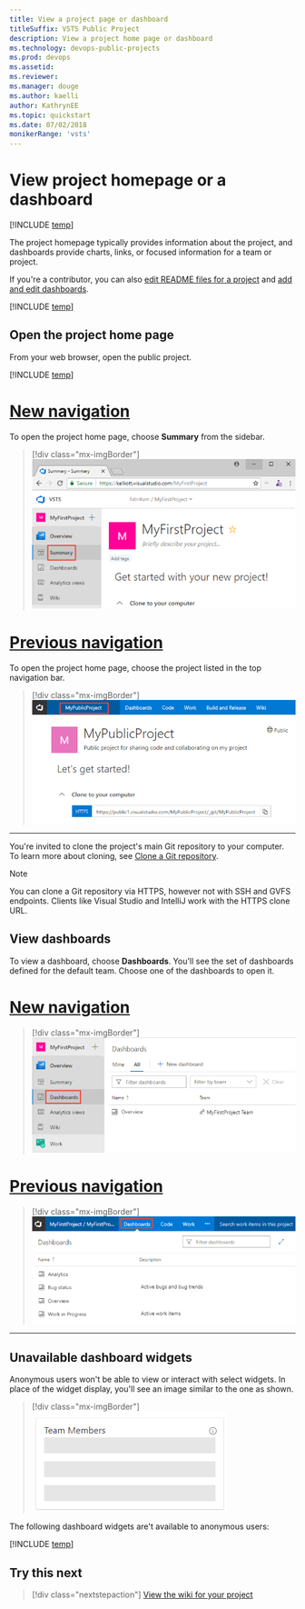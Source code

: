 ```yaml
---
title: View a project page or dashboard
titleSuffix: VSTS Public Project
description: View a project home page or dashboard 
ms.technology: devops-public-projects
ms.prod: devops
ms.assetid:
ms.reviewer: 
ms.manager: douge
ms.author: kaelli
author: KathrynEE
ms.topic: quickstart
ms.date: 07/02/2018
monikerRange: 'vsts'
---
```


# View project homepage or a dashboard 

[!INCLUDE [temp](_shared/version-public-projects.md)]  

The project homepage typically provides information about the project, and dashboards provide charts, links, or focused information for a team or project.   

If you're a contributor, you can also [edit README files for a project](../../project/wiki/project-vision-status.md#create-a-repository-readme-or-welcome-page) and [add and edit dashboards](../../report/dashboards/dashboards.md).  

[!INCLUDE [temp](_shared/anon-user.md)]   

## Open the project home page

From your web browser, open the public project.   

[!INCLUDE [temp](_shared/navigation.md)] 


# [New navigation](#tab/new-nav)

To open the project home page, choose **Summary** from the sidebar.

> [!div class="mx-imgBorder"]
> ![Open the Project Home Page, anonymous user](_img/project-page-vert-brn.png) 

# [Previous navigation](#tab/previous-nav)

To open the project home page, choose the project listed in the top navigation bar.  

> [!div class="mx-imgBorder"]
> ![Open the Project Home Page, anonymous user](_img/project-page-anon.png)  

---

You're invited to clone the project's main Git repository to your computer. To learn more about cloning, see [Clone a Git repository](clone-git-repo-public.md).

> [!NOTE]   
> You can clone a Git repository via HTTPS, however not with SSH and GVFS endpoints. Clients like Visual Studio and IntelliJ work with the HTTPS clone URL.


## View dashboards

To view a dashboard, choose **Dashboards**. You'll see the set of dashboards defined for the default team. Choose one of the dashboards to open it. 

# [New navigation](#tab/new-nav)  

> [!div class="mx-imgBorder"]
> ![Open Dashboards, anonymous user](_img/open-dashboards-vert.png) 

# [Previous navigation](#tab/previous-nav)  

> [!div class="mx-imgBorder"]
> ![Open Dashboards, anonymous user](_img/dashboard-view.png) 


--- 

## Unavailable dashboard widgets

Anonymous users won't be able to view or interact with select widgets. In place of the widget display, you'll see an image similar to the one as shown.  

> [!div class="mx-imgBorder"]
> ![Open Dashboards, anonymous user](_img/unavailable-widget-image.png)

The following dashboard widgets are't available to anonymous users:

[!INCLUDE [temp](_shared/unavailable-widgets.md)]  

## Try this next

> [!div class="nextstepaction"]
> [View the wiki for your project](view-wiki-public.md) 




 


  
